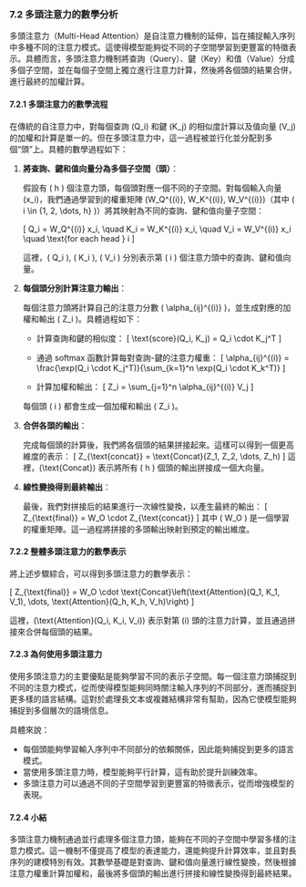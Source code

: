 ### **7.2 多頭注意力的數學分析**

多頭注意力（Multi-Head Attention）是自注意力機制的延伸，旨在捕捉輸入序列中多種不同的注意力模式。這使得模型能夠從不同的子空間學習到更豐富的特徵表示。具體而言，多頭注意力機制將查詢（Query）、鍵（Key）和值（Value）分成多個子空間，並在每個子空間上獨立進行注意力計算，然後將各個頭的結果合併，進行最終的加權計算。

#### **7.2.1 多頭注意力的數學流程**

在傳統的自注意力中，對每個查詢 \(Q_i\) 和鍵 \(K_j\) 的相似度計算以及值向量 \(V_j\) 的加權和計算是單一的。但在多頭注意力中，這一過程被並行化並分配到多個“頭”上。具體的數學過程如下：

1. **將查詢、鍵和值向量分為多個子空間（頭）**：

   假設有 \( h \) 個注意力頭，每個頭對應一個不同的子空間。對每個輸入向量 \(x_i\)，我們通過學習到的權重矩陣 \(W_Q^{(i)}, W_K^{(i)}, W_V^{(i)}\)（其中 \( i \in \{1, 2, \dots, h\} \)）將其映射為不同的查詢、鍵和值向量子空間：

   \[
   Q_i = W_Q^{(i)} x_i, \quad K_i = W_K^{(i)} x_i, \quad V_i = W_V^{(i)} x_i \quad \text{for each head } i
   \]

   這裡，\( Q_i \), \( K_i \), \( V_i \) 分別表示第 \( i \) 個注意力頭中的查詢、鍵和值向量。

2. **每個頭分別計算注意力輸出**：

   每個注意力頭將計算自己的注意力分數 \( \alpha_{ij}^{(i)} \)，並生成對應的加權和輸出 \( Z_i \)。具體過程如下：
   
   - 計算查詢和鍵的相似度：
     \[
     \text{score}(Q_i, K_j) = Q_i \cdot K_j^T
     \]
   
   - 通過 softmax 函數計算每對查詢-鍵的注意力權重：
     \[
     \alpha_{ij}^{(i)} = \frac{\exp(Q_i \cdot K_j^T)}{\sum_{k=1}^n \exp(Q_i \cdot K_k^T)}
     \]

   - 計算加權和輸出：
     \[
     Z_i = \sum_{j=1}^n \alpha_{ij}^{(i)} V_j
     \]
   
   每個頭 \( i \) 都會生成一個加權和輸出 \( Z_i \)。

3. **合併各頭的輸出**：

   完成每個頭的計算後，我們將各個頭的結果拼接起來。這樣可以得到一個更高維度的表示：
   \[
   Z_{\text{concat}} = \text{Concat}(Z_1, Z_2, \dots, Z_h)
   \]
   這裡，\(\text{Concat}\) 表示將所有 \( h \) 個頭的輸出拼接成一個大向量。

4. **線性變換得到最終輸出**：

   最後，我們對拼接后的結果進行一次線性變換，以產生最終的輸出：
   \[
   Z_{\text{final}} = W_O \cdot Z_{\text{concat}}
   \]
   其中 \( W_O \) 是一個學習的權重矩陣。這一過程將拼接的多頭輸出映射到預定的輸出維度。

#### **7.2.2 整體多頭注意力的數學表示**

將上述步驟綜合，可以得到多頭注意力的數學表示：

\[
Z_{\text{final}} = W_O \cdot \text{Concat}\left(\text{Attention}(Q_1, K_1, V_1), \dots, \text{Attention}(Q_h, K_h, V_h)\right)
\]

這裡，\(\text{Attention}(Q_i, K_i, V_i)\) 表示對第 \(i\) 頭的注意力計算，並且通過拼接來合併每個頭的結果。

#### **7.2.3 為何使用多頭注意力**

使用多頭注意力的主要優點是能夠學習不同的表示子空間。每一個注意力頭捕捉到不同的注意力模式，從而使得模型能夠同時關注輸入序列的不同部分，進而捕捉到更多樣的語言結構。這對於處理長文本或複雜結構非常有幫助，因為它使模型能夠捕捉到多個層次的語境信息。

具體來說：
- 每個頭能夠學習輸入序列中不同部分的依賴關係，因此能夠捕捉到更多的語言模式。
- 當使用多頭注意力時，模型能夠平行計算，這有助於提升訓練效率。
- 多頭注意力可以通過不同的子空間學習到更豐富的特徵表示，從而增強模型的表現。

#### **7.2.4 小結**

多頭注意力機制通過並行處理多個注意力頭，能夠在不同的子空間中學習多樣的注意力模式。這一機制不僅提高了模型的表達能力，還能夠提升計算效率，並且對長序列的建模特別有效。其數學基礎是對查詢、鍵和值向量進行線性變換，然後根據注意力權重計算加權和，最後將多個頭的輸出進行拼接和線性變換得到最終結果。